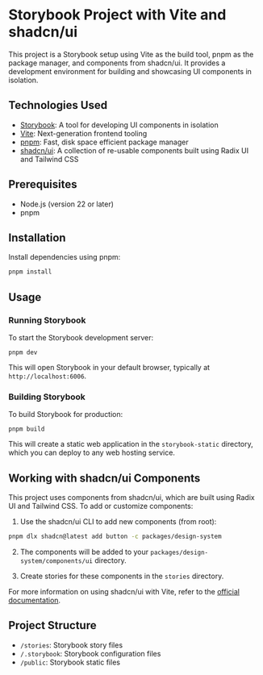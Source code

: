 # Storybook Project with Vite and shadcn/ui

This project is a Storybook setup using Vite as the build tool, pnpm as the package manager, and components from shadcn/ui. It provides a development environment for building and showcasing UI components in isolation.

## Technologies Used

- [Storybook](https://storybook.js.org/): A tool for developing UI components in isolation
- [Vite](https://vitejs.dev/): Next-generation frontend tooling
- [pnpm](https://pnpm.io/): Fast, disk space efficient package manager
- [shadcn/ui](https://ui.shadcn.com/): A collection of re-usable components built using Radix UI and Tailwind CSS

## Prerequisites

- Node.js (version 22 or later)
- pnpm

## Installation

Install dependencies using pnpm:

```bash
pnpm install
```

## Usage

### Running Storybook

To start the Storybook development server:

```
pnpm dev
```

This will open Storybook in your default browser, typically at `http://localhost:6006`.

### Building Storybook

To build Storybook for production:

```
pnpm build
```

This will create a static web application in the `storybook-static` directory, which you can deploy to any web hosting service.

## Working with shadcn/ui Components

This project uses components from shadcn/ui, which are built using Radix UI and Tailwind CSS. To add or customize components:

1. Use the shadcn/ui CLI to add new components (from root):

```bash
pnpm dlx shadcn@latest add button -c packages/design-system
```

2. The components will be added to your `packages/design-system/components/ui` directory.

3. Create stories for these components in the `stories` directory.

For more information on using shadcn/ui with Vite, refer to the [official documentation](https://ui.shadcn.com/docs/installation/vite).

## Project Structure

- `/stories`: Storybook story files
- `/.storybook`: Storybook configuration files
- `/public`: Storybook static files
